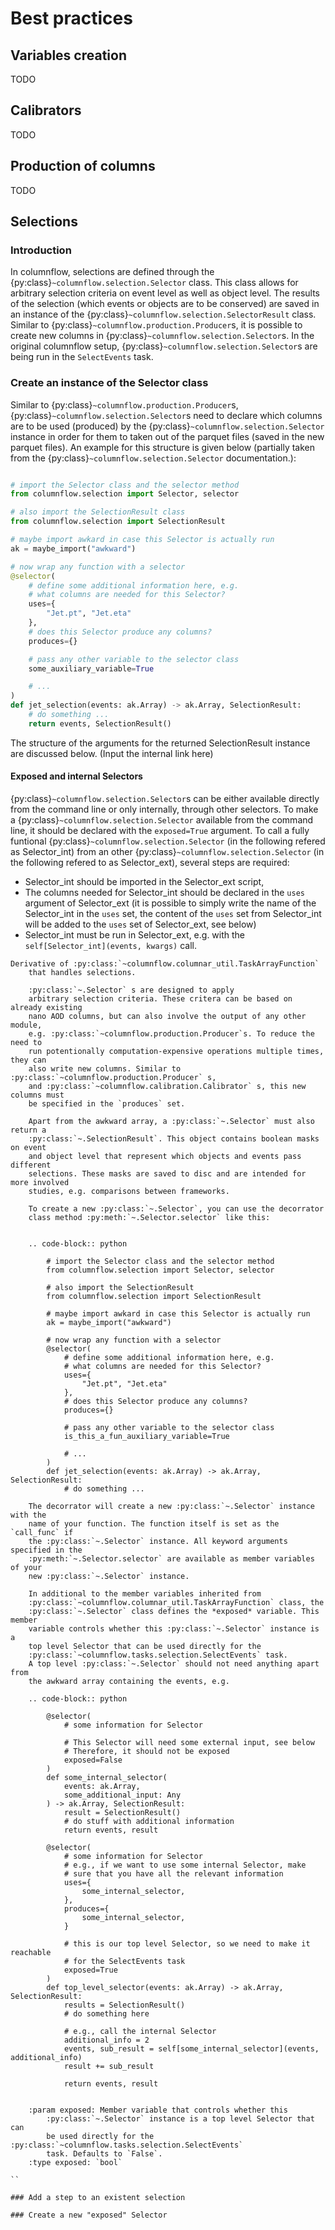 # Best practices

## Variables creation

TODO

## Calibrators

TODO

## Production of columns

TODO

## Selections

### Introduction

In columnflow, selections are defined through the {py:class}`~columnflow.selection.Selector` class.
This class allows for arbitrary selection criteria on event level as well as object level. The
results of the selection (which events or objects are to be conserved) are saved in an instance of the
{py:class}`~columnflow.selection.SelectorResult` class. Similar to
{py:class}`~columnflow.production.Producer`s, it is possible to create new columns in
{py:class}`~columnflow.selection.Selector`s. In the original columnflow setup,
{py:class}`~columnflow.selection.Selector`s are being run in the ```SelectEvents``` task.

### Create an instance of the Selector class

Similar to {py:class}`~columnflow.production.Producer`s, {py:class}`~columnflow.selection.Selector`s
need to declare which columns are to be used (produced) by the
{py:class}`~columnflow.selection.Selector` instance in order for them to taken out of the parquet files
(saved in the new parquet files). An example for this structure is given below (partially taken
from the {py:class}`~columnflow.selection.Selector` documentation.):

```python

# import the Selector class and the selector method
from columnflow.selection import Selector, selector

# also import the SelectionResult class
from columnflow.selection import SelectionResult

# maybe import awkard in case this Selector is actually run
ak = maybe_import("awkward")

# now wrap any function with a selector
@selector(
    # define some additional information here, e.g.
    # what columns are needed for this Selector?
    uses={
        "Jet.pt", "Jet.eta"
    },
    # does this Selector produce any columns?
    produces={}

    # pass any other variable to the selector class
    some_auxiliary_variable=True

    # ...
)
def jet_selection(events: ak.Array) -> ak.Array, SelectionResult:
    # do something ...
    return events, SelectionResult()
```

The structure of the arguments for the returned SelectionResult instance are discussed below. (Input the internal link here)

#### Exposed and internal Selectors

{py:class}`~columnflow.selection.Selector`s can be either available directly from the command line
or only internally, through other selectors. To make a {py:class}`~columnflow.selection.Selector`
available from the command line, it should be declared with the ```exposed=True``` argument.
To call a fully funtional {py:class}`~columnflow.selection.Selector` (in the following refered
as Selector_int) from an other {py:class}`~columnflow.selection.Selector` (in the following refered
to as Selector_ext), several steps are required:
- Selector_int should be imported in the Selector_ext script,
- The columns needed for Selector_int should be declared in the ```uses``` argument of Selector_ext
(it is possible to simply write the name of the Selector_int in the ```uses``` set, the content of
the ```uses``` set from Selector_int will be added to the ```uses``` set of Selector_ext, see below)
- Selector_int must be run in Selector_ext, e.g. with the
```self[Selector_int](events, kwargs)``` call.







```
Derivative of :py:class:`~columnflow.columnar_util.TaskArrayFunction`
    that handles selections.

    :py:class:`~.Selector` s are designed to apply
    arbitrary selection criteria. These critera can be based on already existing
    nano AOD columns, but can also involve the output of any other module,
    e.g. :py:class:`~columnflow.production.Producer`s. To reduce the need to
    run potentionally computation-expensive operations multiple times, they can
    also write new columns. Similar to :py:class:`~columnflow.production.Producer` s,
    and :py:class:`~columnflow.calibration.Calibrator` s, this new columns must
    be specified in the `produces` set.

    Apart from the awkward array, a :py:class:`~.Selector` must also return a
    :py:class:`~.SelectionResult`. This object contains boolean masks on event
    and object level that represent which objects and events pass different
    selections. These masks are saved to disc and are intended for more involved
    studies, e.g. comparisons between frameworks.

    To create a new :py:class:`~.Selector`, you can use the decorrator
    class method :py:meth:`~.Selector.selector` like this:


    .. code-block:: python

        # import the Selector class and the selector method
        from columnflow.selection import Selector, selector

        # also import the SelectionResult
        from columnflow.selection import SelectionResult

        # maybe import awkard in case this Selector is actually run
        ak = maybe_import("awkward")

        # now wrap any function with a selector
        @selector(
            # define some additional information here, e.g.
            # what columns are needed for this Selector?
            uses={
                "Jet.pt", "Jet.eta"
            },
            # does this Selector produce any columns?
            produces={}

            # pass any other variable to the selector class
            is_this_a_fun_auxiliary_variable=True

            # ...
        )
        def jet_selection(events: ak.Array) -> ak.Array, SelectionResult:
            # do something ...

    The decorrator will create a new :py:class:`~.Selector` instance with the
    name of your function. The function itself is set as the `call_func` if
    the :py:class:`~.Selector` instance. All keyword arguments specified in the
    :py:meth:`~.Selector.selector` are available as member variables of your
    new :py:class:`~.Selector` instance.

    In additional to the member variables inherited from
    :py:class:`~columnflow.columnar_util.TaskArrayFunction` class, the
    :py:class:`~.Selector` class defines the *exposed* variable. This member
    variable controls whether this :py:class:`~.Selector` instance is a
    top level Selector that can be used directly for the
    :py:class:`~columnflow.tasks.selection.SelectEvents` task.
    A top level :py:class:`~.Selector` should not need anything apart from
    the awkward array containing the events, e.g.

    .. code-block:: python

        @selector(
            # some information for Selector

            # This Selector will need some external input, see below
            # Therefore, it should not be exposed
            exposed=False
        )
        def some_internal_selector(
            events: ak.Array,
            some_additional_input: Any
        ) -> ak.Array, SelectionResult:
            result = SelectionResult()
            # do stuff with additional information
            return events, result

        @selector(
            # some information for Selector
            # e.g., if we want to use some internal Selector, make
            # sure that you have all the relevant information
            uses={
                some_internal_selector,
            },
            produces={
                some_internal_selector,
            }

            # this is our top level Selector, so we need to make it reachable
            # for the SelectEvents task
            exposed=True
        )
        def top_level_selector(events: ak.Array) -> ak.Array, SelectionResult:
            results = SelectionResult()
            # do something here

            # e.g., call the internal Selector
            additional_info = 2
            events, sub_result = self[some_internal_selector](events, additional_info)
            result += sub_result

            return events, result


    :param exposed: Member variable that controls whether this
        :py:class:`~.Selector` instance is a top level Selector that can
        be used directly for the :py:class:`~columnflow.tasks.selection.SelectEvents`
        task. Defaults to `False`.
    :type exposed: `bool`

``

### Add a step to an existent selection

### Create a new "exposed" Selector





